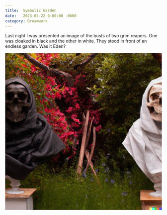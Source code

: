 ```yaml
---
title:  Symbolic Garden
date:   2023-05-22 9:00:00 -0600
category: Dreamwork
---
```


Last night I was presented an image of the busts of two grim reapers. One was cloaked
in black and the other in white. They stood in front of an endless garden. Was it Eden?

![Two reapers in front of a garden](/media-library/dreamwork/reaper-garden-1.png)
